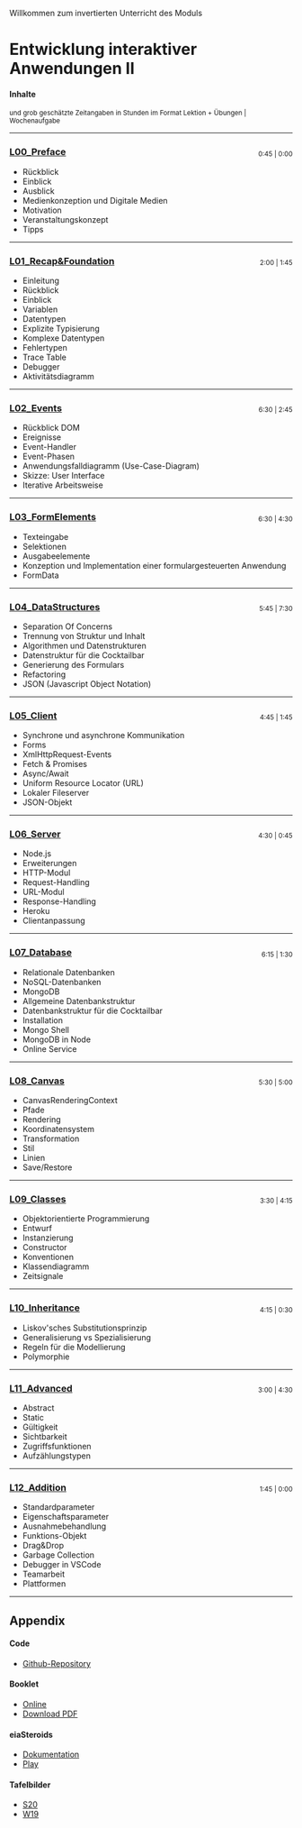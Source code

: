 Willkommen zum invertierten Unterricht des Moduls
# Entwicklung interaktiver Anwendungen II

#### Inhalte
<small>und grob geschätzte Zeitangaben in Stunden im Format Lektion + Übungen | Wochenaufgabe</small> 

<hr/>

### [L00_Preface](L00_Preface)  
<small style="float: right; position: relative; top: -30px; height: 0px">0:45 | 0:00</small>
- Rückblick
- Einblick
- Ausblick
- Medienkonzeption und Digitale Medien
- Motivation
- Veranstaltungskonzept
- Tipps

<hr/>

### [L01_Recap&Foundation](L01_Recap&Foundation)  
<small style="float: right; position: relative; top: -30px; height: 0px">2:00 | 1:45</small>
- Einleitung
- Rückblick
- Einblick
- Variablen
- Datentypen
- Explizite Typisierung
- Komplexe Datentypen
- Fehlertypen
- Trace Table
- Debugger
- Aktivitätsdiagramm  

<hr/>

### [L02_Events](L02_Events) 
<small style="float: right; position: relative; top: -30px; height: 0px">6:30 | 2:45</small>
- Rückblick DOM
- Ereignisse
- Event-Handler
- Event-Phasen
- Anwendungsfalldiagramm (Use-Case-Diagram)
- Skizze: User Interface 
- Iterative Arbeitsweise   
  
<hr/>

### [L03_FormElements](L03_FormElements) 
<small style="float: right; position: relative; top: -30px; height: 0px">6:30 | 4:30</small>
- Texteingabe
- Selektionen
- Ausgabeelemente
- Konzeption und Implementation einer formulargesteuerten Anwendung  
- FormData
  
<hr/>

### [L04_DataStructures](L04_DataStructures) 
<small style="float: right; position: relative; top: -30px; height: 0px">5:45 | 7:30</small>
- Separation Of Concerns
- Trennung von Struktur und Inhalt
- Algorithmen und Datenstrukturen
- Datenstruktur für die Cocktailbar
- Generierung des Formulars
- Refactoring
- JSON (Javascript Object Notation)

<hr/>

### [L05_Client](L05_Client) 
<small style="float: right; position: relative; top: -30px; height: 0px">4:45 | 1:45</small>
- Synchrone und asynchrone Kommunikation
- Forms
- XmlHttpRequest-Events
- Fetch & Promises
- Async/Await
- Uniform Resource Locator (URL)
- Lokaler Fileserver
- JSON-Objekt

<hr/>

### [L06_Server](L06_Server) 
<small style="float: right; position: relative; top: -30px; height: 0px">4:30 | 0:45</small>
- Node.js
- Erweiterungen
- HTTP-Modul
- Request-Handling
- URL-Modul
- Response-Handling
- Heroku
- Clientanpassung

<hr/>

### [L07_Database](L07_Database) 
<small style="float: right; position: relative; top: -30px; height: 0px">6:15 | 1:30</small>
- Relationale Datenbanken
- NoSQL-Datenbanken
- MongoDB
- Allgemeine Datenbankstruktur
- Datenbankstruktur für die Cocktailbar
- Installation
- Mongo Shell
- MongoDB in Node
- Online Service

<hr/>

### [L08_Canvas](L08_Canvas) 
<small style="float: right; position: relative; top: -30px; height: 0px">5:30 | 5:00</small>
- CanvasRenderingContext
- Pfade
- Rendering
- Koordinatensystem
- Transformation
- Stil
- Linien
- Save/Restore

<hr/>

### [L09_Classes](L09_Classes) 
<small style="float: right; position: relative; top: -30px; height: 0px">3:30 | 4:15</small>
- Objektorientierte Programmierung
- Entwurf
- Instanzierung
- Constructor
- Konventionen
- Klassendiagramm
- Zeitsignale

<hr/>

### [L10_Inheritance](L10_Inheritance) 
<small style="float: right; position: relative; top: -30px; height: 0px">4:15 | 0:30</small>
- Liskov'sches Substitutionsprinzip
- Generalisierung vs Spezialisierung
- Regeln für die Modellierung
- Polymorphie

<hr/>

### [L11_Advanced](L11_Advanced) 
<small style="float: right; position: relative; top: -30px; height: 0px">3:00 | 4:30</small>
- Abstract
- Static
- Gültigkeit
- Sichtbarkeit
- Zugriffsfunktionen
- Aufzählungstypen

<hr/>

### [L12_Addition](L12_Addition) 
<small style="float: right; position: relative; top: -30px; height: 0px">1:45 | 0:00</small>
- Standardparameter
- Eigenschaftsparameter
- Ausnahmebehandlung
- Funktions-Objekt
- Drag&Drop
- Garbage Collection
- Debugger in VSCode
- Teamarbeit
- Plattformen

<hr/>  

## Appendix
#### Code
- [Github-Repository](https://github.com/JirkaDellOro/EIA2-Inverted/tree/master/X00_Code)  

#### Booklet
- [Online](X01_Appendix)
- [Download PDF](https://jirkadelloro.github.io/EIA2-Inverted/X01_Appendix/EIA2-Inverted_Booklet.pdf)  

#### eiaSteroids
- [Dokumentation](X01_Appendix/eiaSteroids)
- [Play](https://jirkadelloro.github.io/EIA2-Inverted/X01_Appendix/eiaSteroids/eiaSteroids.html)

#### Tafelbilder
- [S20](https://github.com/JirkaDellOro/EIA2-Inverted/tree/master/X02_Notes/S20)
- [W19](https://github.com/JirkaDellOro/EIA2-Inverted/tree/master/X02_Notes/W19) 